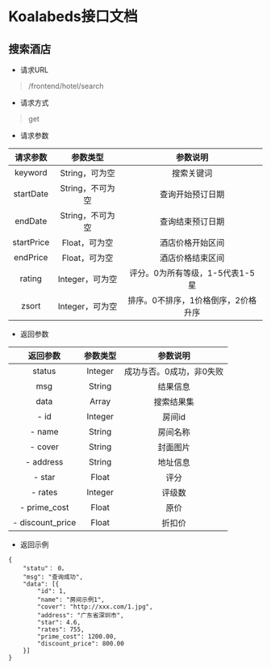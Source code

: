 # Koalabeds接口文档

## 搜索酒店

* 请求URL

> /frontend/hotel/search

* 请求方式

> get

* 请求参数

| 请求参数 | 参数类型 | 参数说明 |
| :---: | :---: | :---: |
| keyword | String，可为空 | 搜索关键词 |
| startDate | String，不可为空 | 查询开始预订日期 |
| endDate | String，不可为空 | 查询结束预订日期 |
| startPrice | Float，可为空 | 酒店价格开始区间 |
| endPrice | Float，可为空 | 酒店价格结束区间 |
| rating | Integer，可为空 | 评分。0为所有等级，1-5代表1-5星 |
| zsort | Integer，可为空 | 排序。0不排序，1价格倒序，2价格升序 |

* 返回参数

| 返回参数 | 参数类型 | 参数说明 |
| :---: | :---: | :---: |
| status | Integer | 成功与否。0成功，非0失败 |
| msg | String | 结果信息 |
| data | Array | 搜索结果集 |
| - id | Integer | 房间id |
| - name | String | 房间名称 |
| - cover | String | 封面图片 |
| - address | String | 地址信息 |
| - star | Float | 评分 |
| - rates | Integer | 评级数 |
| - prime_cost | Float | 原价 |
| - discount_price | Float | 折扣价 |

* 返回示例

```
{
    "statu"： 0，
    "msg": "查询成功",
    "data": [{
        "id": 1,
        "name": "房间示例1",
        "cover": "http://xxx.com/1.jpg",
        "address": "广东省深圳市",
        "star": 4.6,
        "rates": 755,
        "prime_cost": 1200.00,
        "discount_price": 800.00
    }]
}
```



